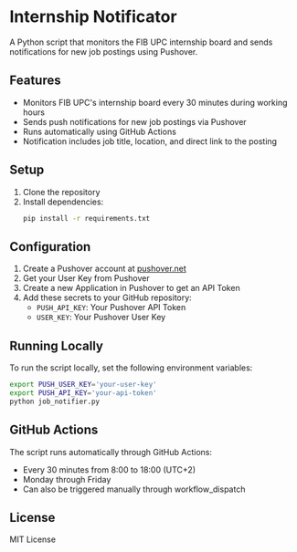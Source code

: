 # Internship Notificator

A Python script that monitors the FIB UPC internship board and sends notifications for new job postings using Pushover.

## Features

- Monitors FIB UPC's internship board every 30 minutes during working hours
- Sends push notifications for new job postings via Pushover
- Runs automatically using GitHub Actions
- Notification includes job title, location, and direct link to the posting

## Setup

1. Clone the repository
2. Install dependencies:
   ```bash
   pip install -r requirements.txt
   ```

## Configuration

1. Create a Pushover account at [pushover.net](https://pushover.net)
2. Get your User Key from Pushover
3. Create a new Application in Pushover to get an API Token
4. Add these secrets to your GitHub repository:
   - `PUSH_API_KEY`: Your Pushover API Token
   - `USER_KEY`: Your Pushover User Key

## Running Locally

To run the script locally, set the following environment variables:
```bash
export PUSH_USER_KEY='your-user-key'
export PUSH_API_KEY='your-api-token'
python job_notifier.py
```

## GitHub Actions

The script runs automatically through GitHub Actions:
- Every 30 minutes from 8:00 to 18:00 (UTC+2)
- Monday through Friday
- Can also be triggered manually through workflow_dispatch

## License

MIT License
